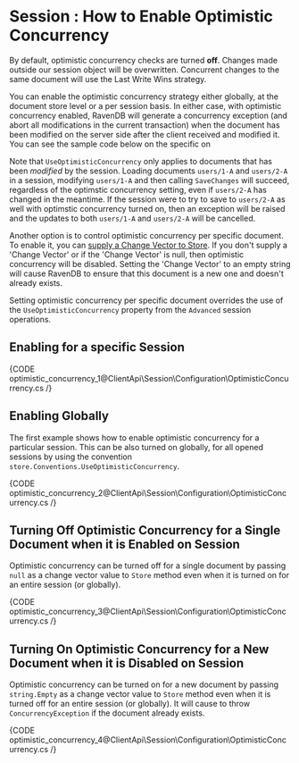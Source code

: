 # Session : How to Enable Optimistic Concurrency

By default, optimistic concurrency checks are turned **off**. Changes made outside our session object will be overwritten. Concurrent changes to the same document will use
the Last Write Wins strategy. 

You can enable the optimistic concurrency strategy either globally, at the document store level or a per session basis. 
In either case, with optimistic concurrency enabled, RavenDB will generate a concurrency exception (and abort all 
modifications in the current transaction) when the document has been modified on the server side after the client received and modified it.
You can see the sample code below on the specific on

Note that `UseOptimisticConcurrency` only applies to documents that has been _modified_ by the session. Loading documents `users/1-A` and `users/2-A` in a session, modifying
`users/1-A` and then calling `SaveChanges` will succeed, regardless of the optimstic concurrency setting, even if `users/2-A` has changed in the meantime. 
If the session were to try to save to `users/2-A` as well with optimstic concurrency turned on, then an exception will be raised and the updates to both `users/1-A` and `users/2-A`
will be cancelled. 

Another option is to control optimistic concurrency per specific document.   
To enable it, you can [supply a Change Vector to Store](../../client-api/session/storing-entities). If you don't supply a 'Change Vector' or if the 'Change Vector' is null, 
then optimistic concurrency will be disabled. Setting the 'Change Vector' to an empty string will cause RavenDB to ensure that this document is a new one and doesn't already 
exists.

Setting optimistic concurrency per specific document overrides the use of the `UseOptimisticConcurrency` property from the `Advanced` session operations.

## Enabling for a specific Session

{CODE optimistic_concurrency_1@ClientApi\Session\Configuration\OptimisticConcurrency.cs /}

## Enabling Globally

The first example shows how to enable optimistic concurrency for a particular session. 
This can be also turned on globally, for all opened sessions by using the convention `store.Conventions.UseOptimisticConcurrency`.

{CODE optimistic_concurrency_2@ClientApi\Session\Configuration\OptimisticConcurrency.cs /}

## Turning Off Optimistic Concurrency for a Single Document when it is Enabled on Session

Optimistic concurrency can be turned off for a single document by passing `null` as a change vector value to `Store` method even when it is turned on for an entire session (or globally).

{CODE optimistic_concurrency_3@ClientApi\Session\Configuration\OptimisticConcurrency.cs /}

## Turning On Optimistic Concurrency for a New Document when it is Disabled on Session

Optimistic concurrency can be turned on for a new document by passing `string.Empty` as a change vector value to `Store` method even when it is turned off for an entire session (or globally).
It will cause to throw `ConcurrencyException` if the document already exists.

{CODE optimistic_concurrency_4@ClientApi\Session\Configuration\OptimisticConcurrency.cs /}
